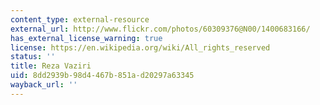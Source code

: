 ```yaml
---
content_type: external-resource
external_url: http://www.flickr.com/photos/60309376@N00/1400683166/
has_external_license_warning: true
license: https://en.wikipedia.org/wiki/All_rights_reserved
status: ''
title: Reza Vaziri
uid: 8dd2939b-98d4-467b-851a-d20297a63345
wayback_url: ''
---
```

